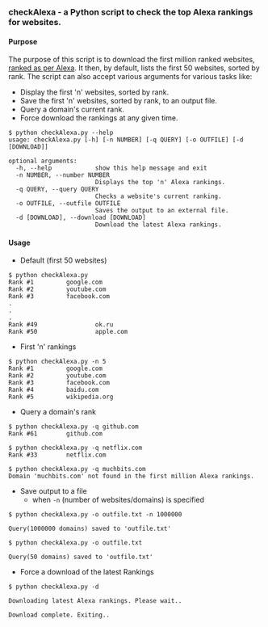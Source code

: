 ### checkAlexa - a Python script to check the top Alexa rankings for websites.

#### Purpose

The purpose of this script is to download the first million ranked websites, [ranked as per Alexa](https://www.alexa.com/topsites).
It then, by default, lists the first 50 websites, sorted by rank. The script can also accept various arguments for various tasks like:

- Display the first 'n' websites, sorted by rank.
- Save the first 'n' websites, sorted by rank, to an output file.
- Query a domain's current rank.
- Force download the rankings at any given time.

```
$ python checkAlexa.py --help
usage: checkAlexa.py [-h] [-n NUMBER] [-q QUERY] [-o OUTFILE] [-d [DOWNLOAD]]

optional arguments:
  -h, --help            show this help message and exit
  -n NUMBER, --number NUMBER
                        Displays the top 'n' Alexa rankings.
  -q QUERY, --query QUERY
                        Checks a website's current ranking.
  -o OUTFILE, --outfile OUTFILE
                        Saves the output to an external file.
  -d [DOWNLOAD], --download [DOWNLOAD]
                        Download the latest Alexa rankings.
```

#### Usage

- Default (first 50 websites)
```
$ python checkAlexa.py
Rank #1         google.com
Rank #2         youtube.com
Rank #3         facebook.com
.
.
.
Rank #49                ok.ru
Rank #50                apple.com
```

- First 'n' rankings
```
$ python checkAlexa.py -n 5
Rank #1         google.com
Rank #2         youtube.com
Rank #3         facebook.com
Rank #4         baidu.com
Rank #5         wikipedia.org
```

- Query a domain's rank
```
$ python checkAlexa.py -q github.com
Rank #61        github.com

$ python checkAlexa.py -q netflix.com
Rank #33        netflix.com

$ python checkAlexa.py -q muchbits.com
Domain 'muchbits.com' not found in the first million Alexa rankings.
```

- Save output to a file
  - when `-n` (number of websites/domains) is specified
```
$ python checkAlexa.py -o outfile.txt -n 1000000

Query(1000000 domains) saved to 'outfile.txt'

$ python checkAlexa.py -o outfile.txt

Query(50 domains) saved to 'outfile.txt'
```

- Force a download of the latest Rankings
```
$ python checkAlexa.py -d

Downloading latest Alexa rankings. Please wait..

Download complete. Exiting..
```

